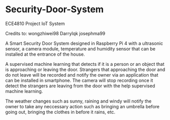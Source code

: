 # Security-Door-System
ECE4810 Project IoT System

Credits to:
wongzhiwei98
Darrylqk
josephma99


A Smart Security Door System designed in Raspberry Pi 4 with a ultrasonic sensor, a camera module, temperature and humidity sensor that can be installed at the entrance of the house. 

A supervised machine learning that detects if it is a person or an object that is approaching or leaving the door. Strangers that approaching the door and do not leave will be recorded and notify the owner via an application that can be installed in smartphone. The camera will stop recording once it detect the strangers are leaving from the door with the help supervised machine learning. 

The weather changes such as sunny, raining and windy will notify the owner to take any neccessary action such as bringing an umbrella before going out, bringing the clothes in before it rains, etc. 

